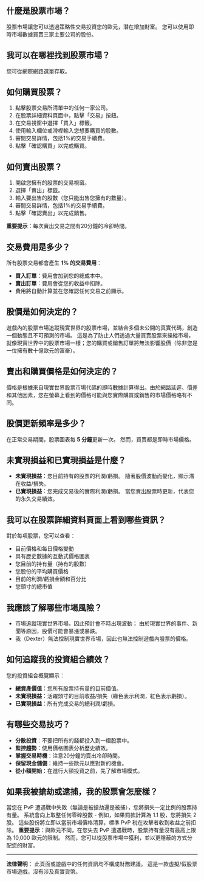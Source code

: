 ## 什麼是股票市場？

股票市場讓您可以透過策略性交易投資您的歐元，潛在增加財富。 您可以使用即時市場數據買賣三家主要公司的股份。

## 我可以在哪裡找到股票市場？

您可從網際網路選單存取。

## 如何購買股票？

1. 點擊股票交易所清單中的任何一家公司。
2. 在股票詳細資料頁面中，點擊「交易」按鈕。
3. 在交易視窗中選擇「買入」標籤。
4. 使用輸入欄位或滑桿輸入您想要購買的股數。
5. 審閱交易詳情，包括1%的交易手續費。
6. 點擊「確認購買」以完成購買。

## 如何賣出股票？

1. 開啟您擁有的股票的交易視窗。
2. 選擇「賣出」標籤。
3. 輸入要出售的股數（您只能出售您擁有的數量）。
4. 審閱交易詳情，包括1%的交易手續費。
5. 點擊「確認賣出」以完成銷售。

**重要提示**：每次賣出交易之間有20分鐘的冷卻時間。

## 交易費用是多少？

所有股票交易都會產生 **1% 的交易費用**：

- **買入訂單**：費用會加到您的總成本中。
- **賣出訂單**：費用會從您的收益中扣除。
- 費用將自動計算並在您確認任何交易之前顯示。

## 股價是如何決定的？

遊戲內的股票市場追蹤現實世界的股票市場，並結合多個未公開的真實代碼，創造一個動態且不可預測的市場。 這是為了防止人們透過大量買賣股票來操縱市場，就像現實世界中的股票市場一樣；您的購買或銷售訂單將無法影響股價（除非您是一位擁有數十億歐元的富豪）。

## 賣出和購買價格是如何決定的？

價格是根據來自現實世界股票市場代碼的即時數據計算得出。由於網路延遲、價差和其他因素，您在螢幕上看到的價格可能與您實際購買或銷售的市場價格略有不同。

## 股價更新頻率是多少？

在正常交易期間，股票圖表每 **5 分鐘**更新一次。 然而，買賣都是即時市場價格。

## 未實現損益和已實現損益是什麼？

- **未實現損益**：您目前持有的股票的利潤/虧損。 隨著股價波動而變化，顯示潛在收益/損失。
- **已實現損益**：您完成交易後的實際利潤/虧損。 當您賣出股票時更新，代表您的永久交易績效。

## 我可以在股票詳細資料頁面上看到哪些資訊？

對於每項股票，您可以查看：

- 目前價格和每日價格變動
- 具有歷史數據的互動式價格圖表
- 您目前的持有量（持有的股數）
- 您股份的平均購買價格
- 目前的利潤/虧損金額和百分比
- 您頭寸的總市值

## 我應該了解哪些市場風險？

- 市場追蹤現實世界市場，因此預計會不時出現波動；
  由於現實世界的事件、新聞等原因，股價可能會暴漲或暴跌。
- 我（Dexter）無法控制現實世界市場，因此也無法控制遊戲內股票的價格。

## 如何追蹤我的投資組合績效？

您的投資組合概覽顯示：

- **總資產價值**：您所有股票持有量的目前價值。
- **未實現損益**：活躍頭寸的目前收益/損失（綠色表示利潤，紅色表示虧損）。
- **已實現損益**：所有完成交易的總利潤/虧損。

## 有哪些交易技巧？

- **分散投資**：不要把所有的錢都投入到一檔股票中。
- **監控趨勢**：使用價格圖表分析歷史績效。
- **掌握交易時機**：注意20分鐘的賣出冷卻時間。
- **保留現金儲備**：維持一些歐元以應對新的機會。
- **從小額開始**：在進行大額投資之前，先了解市場模式。

## 如果我被搶劫或逮捕，我的股票會怎麼樣？

當您在 PvP 遭遇戰中失敗（無論是被搶劫還是被捕），您將損失一定比例的股票持有量。 系統會向上取整任何零碎股數 - 例如，如果罰款計算為 1.1 股，您將損失 2 股。 這些股份將立即以當前市場價格清算，標準 PvP 税在攻擊者收到收益之前扣除。
**重要提示**：與歐元不同，在您失去 PvP 遭遇戰時，股票持有量沒有最高上限為 10,000 歐元的限制。 然而，您可以從股票市場中獲利，並以更隱蔽的方式分配您的財富。

---

**法律聲明**：
此頁面或遊戲中的任何資訊均不構成財務建議。 這是一款虛擬/假股票市場遊戲，沒有涉及真實貨幣。

